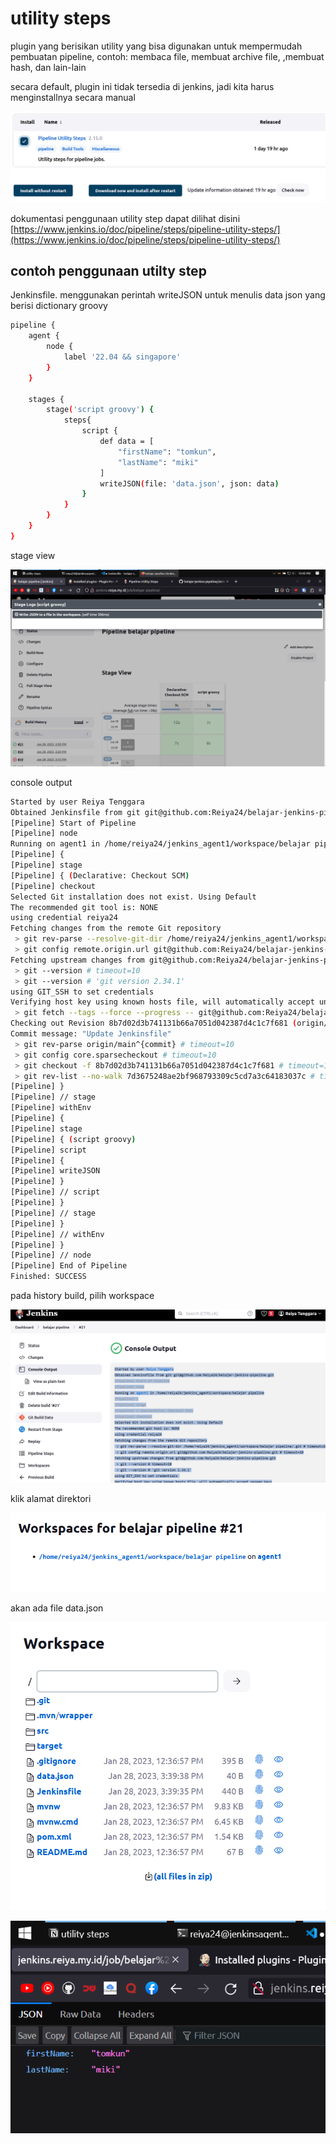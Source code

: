 # utility steps

plugin yang berisikan utility yang bisa digunakan untuk mempermudah pembuatan pipeline, contoh: membaca file, membuat archive file, ,membuat hash, dan lain-lain

secara default, plugin ini tidak tersedia di jenkins, jadi kita harus menginstallnya secara manual

![Untitled](utility%20steps%2070d1e7a4c6e84b8995b8140f1e0dc3cd/Untitled.png)

dokumentasi penggunaan utility step dapat dilihat disini [https://www.jenkins.io/doc/pipeline/steps/pipeline-utility-steps/](https://www.jenkins.io/doc/pipeline/steps/pipeline-utility-steps/)

## contoh penggunaan utilty step

Jenkinsfile. menggunakan perintah writeJSON untuk menulis data json yang berisi dictionary groovy

```bash
pipeline {
    agent {
        node {
            label '22.04 && singapore'
        }
    }

    stages {
        stage('script groovy') {
            steps{
                script {
                    def data = [
                        "firstName": "tomkun",
                        "lastName": "miki"
                    ]
                    writeJSON(file: 'data.json', json: data)
                }
            }
        }
    }
}
```

stage view

![Untitled](utility%20steps%2070d1e7a4c6e84b8995b8140f1e0dc3cd/Untitled%201.png)

console output

```bash
Started by user Reiya Tenggara
Obtained Jenkinsfile from git git@github.com:Reiya24/belajar-jenkins-pipeline.git
[Pipeline] Start of Pipeline
[Pipeline] node
Running on agent1 in /home/reiya24/jenkins_agent1/workspace/belajar pipeline
[Pipeline] {
[Pipeline] stage
[Pipeline] { (Declarative: Checkout SCM)
[Pipeline] checkout
Selected Git installation does not exist. Using Default
The recommended git tool is: NONE
using credential reiya24
Fetching changes from the remote Git repository
 > git rev-parse --resolve-git-dir /home/reiya24/jenkins_agent1/workspace/belajar pipeline/.git # timeout=10
 > git config remote.origin.url git@github.com:Reiya24/belajar-jenkins-pipeline.git # timeout=10
Fetching upstream changes from git@github.com:Reiya24/belajar-jenkins-pipeline.git
 > git --version # timeout=10
 > git --version # 'git version 2.34.1'
using GIT_SSH to set credentials 
Verifying host key using known hosts file, will automatically accept unseen keys
 > git fetch --tags --force --progress -- git@github.com:Reiya24/belajar-jenkins-pipeline.git +refs/heads/*:refs/remotes/origin/* # timeout=10
Checking out Revision 8b7d02d3b741131b66a7051d042387d4c1c7f681 (origin/main)
Commit message: "Update Jenkinsfile"
 > git rev-parse origin/main^{commit} # timeout=10
 > git config core.sparsecheckout # timeout=10
 > git checkout -f 8b7d02d3b741131b66a7051d042387d4c1c7f681 # timeout=10
 > git rev-list --no-walk 7d3675248ae2bf968793309c5cd7a3c64183037c # timeout=10
[Pipeline] }
[Pipeline] // stage
[Pipeline] withEnv
[Pipeline] {
[Pipeline] stage
[Pipeline] { (script groovy)
[Pipeline] script
[Pipeline] {
[Pipeline] writeJSON
[Pipeline] }
[Pipeline] // script
[Pipeline] }
[Pipeline] // stage
[Pipeline] }
[Pipeline] // withEnv
[Pipeline] }
[Pipeline] // node
[Pipeline] End of Pipeline
Finished: SUCCESS
```

pada history build, pilih workspace

![Untitled](utility%20steps%2070d1e7a4c6e84b8995b8140f1e0dc3cd/Untitled%202.png)

klik alamat direktori

![Untitled](utility%20steps%2070d1e7a4c6e84b8995b8140f1e0dc3cd/Untitled%203.png)

akan ada file data.json

![Untitled](utility%20steps%2070d1e7a4c6e84b8995b8140f1e0dc3cd/Untitled%204.png)

![Untitled](utility%20steps%2070d1e7a4c6e84b8995b8140f1e0dc3cd/Untitled%205.png)